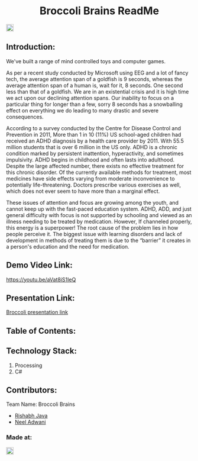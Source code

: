 <h1 align="center">Broccoli Brains ReadMe</h1>
<p align="center">
</p>

<a href="https://hack36.com"> <img src="http://bit.ly/BuiltAtHack36" height=20px> </a>


## Introduction:
  
  We've built a range of mind controlled toys and computer games.

As per a recent study conducted by Microsoft using EEG and a lot of fancy tech, the average attention span of a goldfish is 9 seconds, whereas the average attention span of a human is, wait for it, 8 seconds. One second less than that of a goldfish. We are in an existential crisis and it is high time we act upon our declining attention spans. Our inability to focus on a particular thing for longer than a few, sorry 8 seconds has a snowballing effect on everything we do leading to many drastic and severe consequences.
  
According to a survey conducted by the Centre for Disease Control and Prevention in 2011, More than 1 in 10 (11%) US school-aged children had received an ADHD diagnosis by a health care provider by 2011. With 55.5 million students that is over 6 million in the US only. ADHD is a chronic condition marked by persistent inattention, hyperactivity, and sometimes impulsivity. ADHD begins in childhood and often lasts into adulthood. Despite the large affected number, there exists no effective treatment for this chronic disorder. Of the currently available methods for treatment, most medicines have side effects varying from moderate inconvenience to potentially life-threatening. Doctors prescribe various exercises as well, which does not ever seem to have more than a marginal effect.

These issues of attention and focus are growing among the youth, and cannot keep up with the fast-paced education system. ADHD, ADD, and just general difficulty with focus is not supported by schooling and viewed as an illness needing to be treated by medication.
However, If channeled properly, this energy is a superpower! The root cause of the problem lies in how people perceive it. The biggest issue with learning disorders and lack of development in methods of treating them is due to the “barrier” it creates in a person's education and the need for medication.
  
## Demo Video Link:
  <a href="https://youtu.be/aVat8iS1IeQ">https://youtu.be/aVat8iS1IeQ</a>
  
## Presentation Link:
  <a href="https://drive.google.com/file/d/1OvPrRpFz6GuhBmQT08I2pe3hwEVGVJ2C/view?usp=sharing"> Broccoli presentation link </a>
  
  
## Table of Contents:

## Technology Stack:
  1) Processing
  2) C#


## Contributors:

Team Name: Broccoli Brains

* [Rishabh Java](https://github.com/Rishabhjava)
* [Neel Adwani](https://github.com/neeltron)


### Made at:
<a href="https://hack36.com"> <img src="http://bit.ly/BuiltAtHack36" height=20px> </a>
